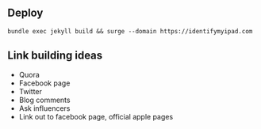 ## Deploy

	bundle exec jekyll build && surge --domain https://identifymyipad.com

## Link building ideas

- Quora
- Facebook page
- Twitter
- Blog comments
- Ask influencers
- Link out to facebook page, official apple pages

